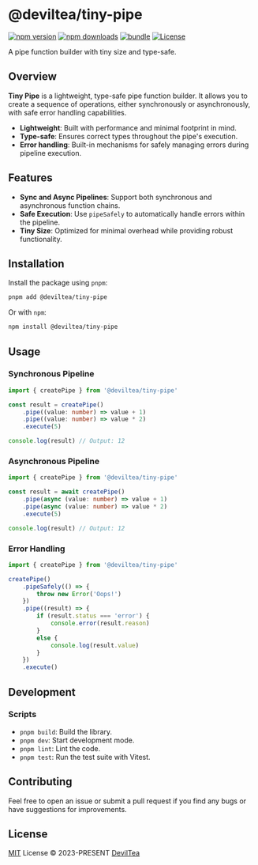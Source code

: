 # @deviltea/tiny-pipe

[![npm version][npm-version-src]][npm-version-href]
[![npm downloads][npm-downloads-src]][npm-downloads-href]
[![bundle][bundle-src]][bundle-href]
[![License][license-src]][license-href]

A pipe function builder with tiny size and type-safe.

## Overview

**Tiny Pipe** is a lightweight, type-safe pipe function builder. It allows you to create a sequence of operations, either synchronously or asynchronously, with safe error handling capabilities.

- **Lightweight**: Built with performance and minimal footprint in mind.
- **Type-safe**: Ensures correct types throughout the pipe's execution.
- **Error handling**: Built-in mechanisms for safely managing errors during pipeline execution.

## Features

- **Sync and Async Pipelines**: Support both synchronous and asynchronous function chains.
- **Safe Execution**: Use `pipeSafely` to automatically handle errors within the pipeline.
- **Tiny Size**: Optimized for minimal overhead while providing robust functionality.

## Installation

Install the package using `pnpm`:

```bash
pnpm add @deviltea/tiny-pipe
```

Or with `npm`:

```bash
npm install @deviltea/tiny-pipe
```

## Usage

### Synchronous Pipeline

```ts
import { createPipe } from '@deviltea/tiny-pipe'

const result = createPipe()
	.pipe((value: number) => value + 1)
	.pipe((value: number) => value * 2)
	.execute(5)

console.log(result) // Output: 12
```

### Asynchronous Pipeline

```ts
import { createPipe } from '@deviltea/tiny-pipe'

const result = await createPipe()
	.pipe(async (value: number) => value + 1)
	.pipe(async (value: number) => value * 2)
	.execute(5)

console.log(result) // Output: 12
```

### Error Handling

```ts
import { createPipe } from '@deviltea/tiny-pipe'

createPipe()
	.pipeSafely(() => {
		throw new Error('Oops!')
	})
	.pipe((result) => {
		if (result.status === 'error') {
			console.error(result.reason)
		}
		else {
			console.log(result.value)
		}
	})
	.execute()
```

## Development

### Scripts
- `pnpm build`: Build the library.
- `pnpm dev`: Start development mode.
- `pnpm lint`: Lint the code.
- `pnpm test`: Run the test suite with Vitest.

## Contributing

Feel free to open an issue or submit a pull request if you find any bugs or have suggestions for improvements.

## License

[MIT](./LICENSE) License © 2023-PRESENT [DevilTea](https://github.com/DevilTea)

<!-- Badges -->

[npm-version-src]: https://img.shields.io/npm/v/@deviltea/tiny-pipe?style=flat&colorA=080f12&colorB=1fa669
[npm-version-href]: https://npmjs.com/package/@deviltea/tiny-pipe
[npm-downloads-src]: https://img.shields.io/npm/dm/@deviltea/tiny-pipe?style=flat&colorA=080f12&colorB=1fa669
[npm-downloads-href]: https://npmjs.com/package/@deviltea/tiny-pipe
[bundle-src]: https://img.shields.io/bundlephobia/minzip/@deviltea/tiny-pipe?style=flat&colorA=080f12&colorB=1fa669&label=minzip
[bundle-href]: https://bundlephobia.com/result?p=@deviltea/tiny-pipe
[license-src]: https://img.shields.io/github/license/DevilTea/tiny-pipe.svg?style=flat&colorA=080f12&colorB=1fa669
[license-href]: https://github.com/DevilTea/tiny-pipe/blob/main/LICENSE
